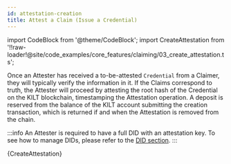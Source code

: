 ```yaml
---
id: attestation-creation
title: Attest a Claim (Issue a Credential)
---
```

import CodeBlock from '@theme/CodeBlock';
import CreateAttestation from '!!raw-loader!@site/code_examples/core_features/claiming/03_create_attestation.ts';

Once an Attester has received a to-be-attested `Credential` from a Claimer, they will typically verify the information in it.
If the Claims correspond to truth, the Attester will proceed by attesting the root hash of the Credential on the KILT blockchain, timestamping the Attestation operation.
A deposit is reserved from the balance of the KILT account submitting the creation transaction, which is returned if and when the Attestation is removed from the chain.

:::info
An Attester is required to have a full DID with an attestation key.
To see how to manage DIDs, please refer to the [DID section](../01_dids/03_full_did_update.md).
:::

<CodeBlock className="language-ts">
  {CreateAttestation}
</CodeBlock>